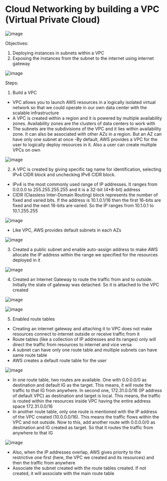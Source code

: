 # Cloud Networking by building a VPC (Virtual Private Cloud)

![image](https://github.com/user-attachments/assets/4fabcb19-53aa-4d2e-bc5f-5d7894a32231)

Objectives:
1. Deploying instances in subnets within a VPC
2. Exposing the instances from the subnet to the internet using internet gateway

![image](https://github.com/user-attachments/assets/75c4f605-b1a3-4461-b0e7-5ed708b25156)

Steps:
1. Build a VPC
- VPC allows you to launch AWS resources in a logically isolated virtual network so that we could operate in our own data center with the scalable infrastructure
- A VPC is created within a region and it is powered by multiple availability zones. Availability zones are the clusters of data centers to work with
- The subnets are the subdivisions of the VPC and it lies within availability zone. It can also be associated with other AZs in a region. But an AZ can have only one subnet at once
-By default, AWS provides a VPC for the user to logically deploy resources in it. Also a user can create multiple VPCs on own

![image](https://github.com/user-attachments/assets/c9dcc972-457e-4ed7-b905-3872c35921f2)

2. A VPC is created by giving specific tag name for identification, selecting IPv4 CIDR block and unchecking IPv6 CIDR block.
- IPv4 is the most commonly used range of IP addresses. It ranges from 0.0.0.0 to 255.255.255.255 and it is a 32-bit (4*8-bit) address
- CIDR (Classless Inter-Domain Routing) block represents the number of fixed and varied bits. If the address is 10.1.0.1/16 then the first 16-bits are fixed and the next 16-bits are varied. So the IP ranges from 10.1.0.1 to 10.1.255.255

![image](https://github.com/user-attachments/assets/5fa6b42b-7a9a-4b1e-88fd-3c1c1892e3d7)

- Like VPC, AWS provides default subnets in each AZs

![image](https://github.com/user-attachments/assets/03a29fe7-4606-4aa8-b96a-ac445ea1422a)

3. Created a public subnet and enable auto-assign address to make AWS allocate the IP address within the range we specified for the resources deployed in it

![image](https://github.com/user-attachments/assets/b9fa6372-f7f0-43fa-a5b2-76b467b6b0f2)

4. Created an Internet Gateway to route the traffic from and to outside. Initially the state of gateway was detached. So it is attached to the VPC created

![image](https://github.com/user-attachments/assets/eff4d419-5e1e-4398-b48f-23c195b348d8)

![image](https://github.com/user-attachments/assets/1dc0bb42-b02e-44a9-b97b-502286a404cb)

5. Enabled route tables
- Creating an internet gateway and attaching it to VPC does not make resources connect to internet outside or receive traffic from it
- Route tables (like a collection of IP addresses and its ranges) only will direct the traffic from resources to internet and vice versa
- A subnet can have only one route table and multiple subnets can have same route table
- AWS creates a default route table for the user

![image](https://github.com/user-attachments/assets/90b534bb-4dd4-4278-8dd7-4bed0e03057b)

- In one route table, two routes are available. One with 0.0.0.0/0 as destination and default IG as the target. This means, it will route the traffic to that IG from anywhere. In second one, 172.31.0.0/16 (IP address of default VPC) as destination and target is local. This means, the traffic is routed within the resources inside VPC having the entire address space 172.31.0.0/16
- In another route table, only one route is mentioned with the IP address of the VPC created (10.0.0.0/16). This means the traffic flows within the VPC and not outside. Now to this, add another route with 0.0.0.0/0 as destination and IG created as target. So that it routes the traffic from anywhere to that IG

![image](https://github.com/user-attachments/assets/45b53ba3-5f34-4a64-9d97-ec8d60e588c5)

- Also, when the IP addresses overlap, AWS gives priority to the restrictive one first (here, the VPC we created and its resources) and then the traffic from anywhere
- Associate the subnet created with the route tables created. If not created, it will associate with the main route table
